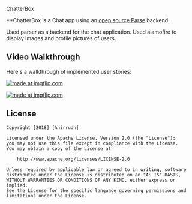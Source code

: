 ChatterBox

**ChatterBox is a Chat app using an [open source Parse](http://parseplatform.org/) backend.

Used parser as a backend for the chat application. 
Used alamofire to display images and profile pictures of users.
 
## Video Walkthrough

Here's a walkthrough of implemented user stories:

<a href="https://imgflip.com/gif/3fyhq6"><img src="https://i.imgflip.com/3fyhq6.gif" title="made at imgflip.com"/></a>

<a href="https://imgflip.com/gif/3fyhrk"><img src="https://i.imgflip.com/3fyhrk.gif" title="made at imgflip.com"/></a>


## License

    Copyright [2018] [Anirrudh]

    Licensed under the Apache License, Version 2.0 (the "License");
    you may not use this file except in compliance with the License.
    You may obtain a copy of the License at

        http://www.apache.org/licenses/LICENSE-2.0

    Unless required by applicable law or agreed to in writing, software
    distributed under the License is distributed on an "AS IS" BASIS,
    WITHOUT WARRANTIES OR CONDITIONS OF ANY KIND, either express or implied.
    See the License for the specific language governing permissions and
    limitations under the License.
